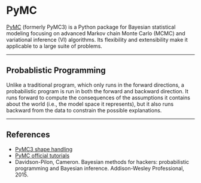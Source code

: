 # PyMC
[PyMC](https://github.com/pymc-devs/pymc) (formerly PyMC3) is a Python package for Bayesian statistical modeling focusing on advanced Markov chain Monte Carlo (MCMC) and variational inference (VI) algorithms. Its flexibility and extensibility make it applicable to a large suite of problems.
***

## Probablistic Programming
Unlike a traditional program, which only runs in the forward directions, a probabilistic program is run in both the forward and backward direction. It runs forward to compute the consequences of the assumptions it contains about the world (i.e., the model space it represents), but it also runs backward from the data to constrain the possible explanations. 
***

## References
- [PyMC3 shape handling](https://lucianopaz.github.io/2019/08/19/pymc3-shape-handling/)
- [PyMC official tutorials](https://www.pymc.io/projects/examples/en/latest/gallery.html)
- Davidson-Pilon, Cameron. Bayesian methods for hackers: probabilistic programming and Bayesian inference. Addison-Wesley Professional, 2015.
